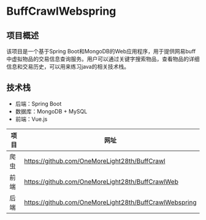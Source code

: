 # BuffCrawlWebspring

## 项目概述

该项目是一个基于Spring Boot和MongoDB的Web应用程序，用于提供网易buff中虚拟物品的交易信息查询服务。用户可以通过关键字搜索物品，查看物品的详细信息和交易历史，可以用来练习java的相关技术栈。

## 技术栈

- 后端：Spring Boot
- 数据库：MongoDB + MySQL
- 前端：Vue.js

| 项目  |       网址                       |
|---|------------------------------|
| 爬虫 | https://github.com/OneMoreLight28th/BuffCrawl |
| 前端 | https://github.com/OneMoreLight28th/BuffCrawlWeb |
| 后端 | https://github.com/OneMoreLight28th/BuffCrawlWebspring |
